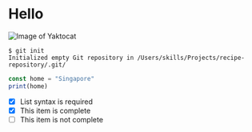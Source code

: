 # Hello
![Image of Yaktocat](https://octodex.github.com/images/yaktocat.png)
```
$ git init
Initialized empty Git repository in /Users/skills/Projects/recipe-repository/.git/
```

```javascript
const home = "Singapore"
print(home)
```

- [x] List syntax is required
- [x] This item is complete
- [ ] This item is not complete
